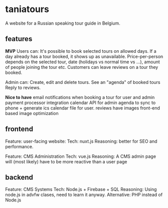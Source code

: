 # taniatours
A website for a Russian speaking tour guide in Belgium. 

## features
**MVP**
Users can:
It's possible to book selected tours on allowed days. If a day already has a tour booked, it shows up as unavailable. Price-per-person depends on the selected tour, date (holidays vs normal time vs ...), amount of people joining the tour etc. Customers can leave reviews on a tour they booked. 

Admin can:
Create, edit and delete tours. 
See an "agenda" of booked tours
Reply to reviews. 

**Nice to have**
email notifications when booking a tour for user and admin
payment processor integration
calendar API for admin agenda to sync to phone + generate ics calendar file for user. 
reviews have images
front-end based image optimization 

## frontend
Feature: user-facing website: 
Tech: nuxt.js
Reasoning: better for SEO and performance.

Feature: CMS Administration
Tech: vue.js
Reasoning: A CMS admin page will (most likely) have to be more reactive than a user page

## backend
Feature: CMS Systems
Tech: Node.js + Firebase + SQL 
Reasoning: Using node.js in advfw clases, need to learn it anyway. 
Alternative: PHP instead of Node.js
